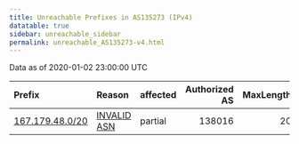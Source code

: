 ```yaml
---
title: Unreachable Prefixes in AS135273 (IPv4)
datatable: true
sidebar: unreachable_sidebar
permalink: unreachable_AS135273-v4.html
---
```


Data as of 2020-01-02 23:00:00 UTC


<div class="datatable-begin"></div>

| Prefix                                                   | Reason                                                                                                  | affected   |   Authorized AS |   MaxLength | Anchor                                       |   unreachable /24s |
|:---------------------------------------------------------|:--------------------------------------------------------------------------------------------------------|:-----------|----------------:|------------:|:---------------------------------------------|-------------------:|
| [167.179.48.0/20](https://stat.ripe.net/167.179.48.0/20) | [INVALID ASN](https://rpki-validator.ripe.net/announcement-preview?asn=AS135273&prefix=167.179.48.0/20) | partial    |          138016 |          20 | [APNIC](unreachable_APNIC_RPKI_Root-v4.html) |                 16 |

<div class="datatable-end"></div>